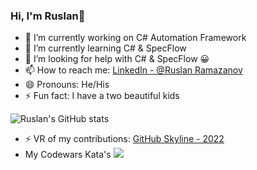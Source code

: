 ### Hi, I'm Ruslan👋

- 🔭 I’m currently working on C# Automation Framework
- 🌱 I’m currently learning C# & SpecFlow
- 🤔 I’m looking for help with C# & SpecFlow 😀
- 📫 How to reach me: [LinkedIn - @Ruslan Ramazanov](https://www.linkedin.com/in/ruslan-ramazanov-89a93679/)
- 😄 Pronouns: He/His
- ⚡ Fun fact: I have a two beautiful kids


![Ruslan's GitHub stats](https://github-readme-stats.vercel.app/api?username=RuslanRamazanov72&show_icons=true&include_all_commits=true&count_private=true&title_color=ffffff&icon_color=bb2acf&text_color=daf7dc&bg_color=151515&border_radius=20$title_color=77654)

- ⚡ VR of my contributions: [GitHub Skyline - 2022](https://skyline.github.com/RuslanRamazanov72/2022)
- My Codewars Kata's ![](https://www.codewars.com/users/RuslanR/badges/micro)
